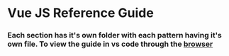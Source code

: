 # Vue JS Reference Guide

### Each section has it's own folder with each pattern having it's own file.  To view the guide in vs code through the [browser](https://github1s.com/Adamskoullos/Vue-JS-Guide/blob/master/README.md)
